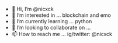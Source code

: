 - 👋 Hi, I’m @nicxck
- 👀 I’m interested in ... blockchain and emo
- 🌱 I’m currently learning ... python
- 💞️ I’m looking to collaborate on ...
- 📫 How to reach me ... ig/twitter: @nicxck

<!---
nicxck/nicxck is a ✨ special ✨ repository because its `README.md` (this file) appears on your GitHub profile.
You can click the Preview link to take a look at your changes.
--->
